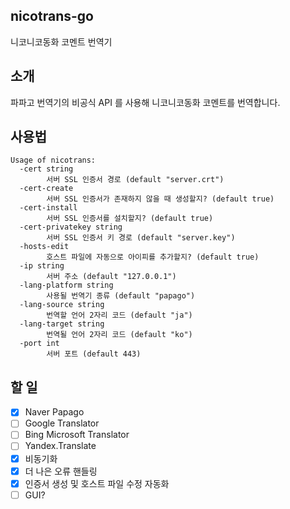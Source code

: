 nicotrans-go
---
니코니코동화 코멘트 번역기

## 소개

파파고 번역기의 비공식 API 를 사용해 니코니코동화 코멘트를 번역합니다.

## 사용법

```
Usage of nicotrans:
  -cert string
        서버 SSL 인증서 경로 (default "server.crt")
  -cert-create
        서버 SSL 인증서가 존재하지 않을 때 생성할지? (default true)
  -cert-install
        서버 SSL 인증서를 설치할지? (default true)
  -cert-privatekey string
        서버 SSL 인증서 키 경로 (default "server.key")
  -hosts-edit
        호스트 파일에 자동으로 아이피를 추가할지? (default true)
  -ip string
        서버 주소 (default "127.0.0.1")
  -lang-platform string
        사용될 번역기 종류 (default "papago")
  -lang-source string
        번역할 언어 2자리 코드 (default "ja")
  -lang-target string
        번역될 언어 2자리 코드 (default "ko")
  -port int
        서버 포트 (default 443)
```

## 할 일
- [x] Naver Papago
- [ ] Google Translator
- [ ] Bing Microsoft Translator
- [ ] Yandex.Translate
- [x] 비동기화
- [x] 더 나은 오류 핸들링
- [x] 인증서 생성 및 호스트 파일 수정 자동화
- [ ] GUI?
